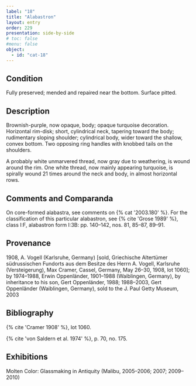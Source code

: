 ```yaml
---
label: "18"
title: "Alabastron"
layout: entry
order: 229
presentation: side-by-side
# toc: false
#menu: false 
object:
  - id: "cat-18"
---
```


## Condition

Fully preserved; mended and repaired near the bottom. Surface pitted.

## Description

Brownish-purple, now opaque, body; opaque turquoise decoration. Horizontal rim-disk; short, cylindrical neck, tapering toward the body; rudimentary sloping shoulder; cylindrical body, wider toward the shallow, convex bottom. Two opposing ring handles with knobbed tails on the shoulders.

A probably white unmarvered thread, now gray due to weathering, is wound around the rim. One white thread, now mainly appearing turquoise, is spirally wound 21 times around the neck and body, in almost horizontal rows.

## Comments and Comparanda

On core-formed alabastra, see comments on {% cat '2003.180' %}. For the classification of this particular alabastron, see {% cite 'Grose 1989' %}, class I:F, alabastron form I:3B: pp. 140–142, nos. 81, 85–87, 89–91.

## Provenance

1908, A. Vogell (Karlsruhe, Germany) [sold, Griechische Altertümer südrussischen Fundorts aus dem Besitze des Herrn A. Vogell, Karlsruhe (Versteigerung), Max Cramer, Cassel, Germany, May 26–30, 1908, lot 1060]; by 1974–1988, Erwin Oppenländer, 1901–1988 (Waiblingen, Germany), by inheritance to his son, Gert Oppenländer, 1988; 1988–2003, Gert Oppenländer (Waiblingen, Germany), sold to the J. Paul Getty Museum, 2003

## Bibliography

{% cite 'Cramer 1908' %}, lot 1060.

{% cite 'von Saldern et al. 1974' %}, p. 70, no. 175.

## Exhibitions

Molten Color: Glassmaking in Antiquity (Malibu, 2005–2006; 2007; 2009–2010)
